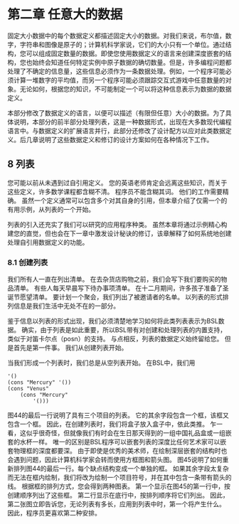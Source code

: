 # 第二章 任意大的数据

固定大小数据中的每个数据定义都描述固定大小的数据。对我们来说，布尔值，数字，字符串和图像是原子的；计算机科学家说，它们的大小只有一个单位。通过结构，您可以组成固定数量的数据。即使您使用数据定义的语言来创建深度嵌套的结构，您也始终会知道任何特定实例中原子数据的确切数量。但是，许多编程问题都处理了不确定的信息量，这些信息必须作为一条数据处理。例如，一个程序可能必须计算一堆数字的平均值，而另一个程序可能必须跟踪交互式游戏中任意数量的对象。无论如何，根据您的知识，不可能制定一个可以将这种信息表示为数据的数据定义。

本部分修改了数据定义的语言，以便可以描述（有限但任意）大小的数据。为了具体说明，本部分的前半部分处理列表，这是一种数据形式，出现在大多数现代编程语言中。与数据定义的扩展语言并行，此部分还修改了设计配方以应对此类数据定义。后几章说明了这些数据定义和修订的设计方案如何在各种情况下工作。

## 8 列表

您可能以前从未遇到过自引用定义。 您的英语老师肯定会远离这些知识，而关于这些定义，许多数学课程都含糊不清。 程序员不能含糊其词。 他们的工作需要精确。 虽然一个定义通常可以包含多个对其自身的引用，但本章介绍了仅需一个的有用示例，从列表的一个开始。

列表的引入还充实了我们可以研究的应用程序种类。 虽然本章将通过示例精心构建您的直觉，但也会在下一章中激发设计秘诀的修订，该章解释了如何系统地创建处理自引用数据定义的功能。

### 8.1 创建列表

我们所有人一直在列出清单。 在去杂货店购物之前，我们会写下我们要购买的物品清单。 有些人每天早晨写下待办事项清单。 在十二月期间，许多孩子准备了圣诞节愿望清单。 要计划一个聚会，我们列出了被邀请者的名单。 以列表的形式排列信息是我们生活中无处不在的一部分。

鉴于信息以列表的形式出现，我们必须清楚地学习如何将此类列表表示为BSL数据。 确实，由于列表是如此重要，所以BSL带有对创建和处理列表的内置支持，类似于对笛卡尔点（posn）的支持。 与点相反，列表的数据定义始终留给您。 但是首先是第一件事。 我们从创建列表开始。

当我们形成一个列表时，我们总是从空列表开始。 在BSL中，我们用

```racket
'()
(cons "Mercury" '())
(cons "Venus"
    (cons "Mercury"
        '()))
```

图44的最后一行说明了具有三个项目的列表。 它的其余字段包含一个框，该框又包含一个框。 因此，在创建列表时，我们将盒子放入盒子中，依此类推。 乍一看，这似乎很奇怪，但就像我们有时会在生日那天得到的一组中国礼品盒或一组嵌套的水杯一样。 唯一的区别是BSL程序可以嵌套列表的深度比任何艺术家可以嵌套物理框的深度都要深。
由于即使是优秀的美术师，在绘制深层嵌套的结构时也会遇到问题，因此计算机科学家会转而使用方框图和箭头图。 图45说明了如何重新排列图44的最后一行。每个缺点结构变成一个单独的框。 如果其余字段太复杂而无法在框内绘制，我们将改为绘制一个项目符号，并在其中包含一条带有箭头的线。 根据框的排列方式，您会得到两种图表。 第一个显示在图45的第一行中，按创建顺序列出了这些框。 第二行显示在底行中，按排列顺序将它们列出。 因此，第二张图立即告诉您，无论列表有多长，应用到列表中时，第一个将产生什么。 因此，程序员更喜欢第二种安排。


